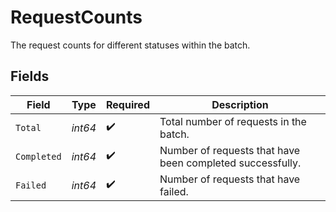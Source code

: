 # RequestCounts

The request counts for different statuses within the batch.


## Fields

| Field                                                     | Type                                                      | Required                                                  | Description                                               |
| --------------------------------------------------------- | --------------------------------------------------------- | --------------------------------------------------------- | --------------------------------------------------------- |
| `Total`                                                   | *int64*                                                   | :heavy_check_mark:                                        | Total number of requests in the batch.                    |
| `Completed`                                               | *int64*                                                   | :heavy_check_mark:                                        | Number of requests that have been completed successfully. |
| `Failed`                                                  | *int64*                                                   | :heavy_check_mark:                                        | Number of requests that have failed.                      |